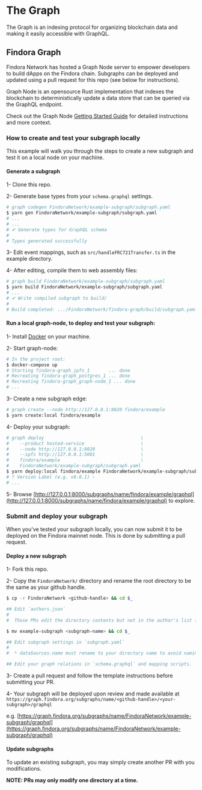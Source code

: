 # The Graph
The Graph is an indexing protocol for organizing blockchain data and making it easily accessible with GraphQL.
  
## Findora Graph

Findora Network has hosted a Graph Node server to empower developers to build dApps on the Findora chain. Subgraphs can be deployed and updated using a pull request for this repo (see below for instructions).

Graph Node is an opensource Rust implementation that indexes the blockchain to deterministically update a data store that can be queried via the GraphQL endpoint.

Check out the Graph Node [Getting Started Guide](https://github.com/graphprotocol/graph-node/blob/master/docs/getting-started.md) for detailed instructions and more context.

### How to create and test your subgraph locally

This example will walk you through the steps to create a new subgraph and test it on a local node on your machine.

#### Generate a subgraph

1- Clone this repo.

2- Generate base types from your `schema.graphql` settings.

```bash
# graph codegen FindoraNetwork/example-subgraph/subgraph.yaml
$ yarn gen FindoraNetwork/example-subgraph/subgraph.yaml
# ...
# ...
# ✔ Generate types for GraphQL schema
#
# Types generated successfully
```

3- Edit event mappings, such as `src/handleFRC721Transfer.ts` in the example directory.

4- After editing, compile them to web assembly files:

```bash
# graph build FindoraNetwork/example-subgraph/subgraph.yaml
$ yarn build FindoraNetwork/example-subgraph/subgraph.yaml
# ...
# ✔ Write compiled subgraph to build/
#
# Build completed: .../FindoraNetwork/findora-graph/build/subgraph.yaml
```

#### Run a local graph-node, to deploy and test your subgraph:

1- Install [Docker](https://www.docker.com/) on your machine.

2- Start graph-node:

```bash
# In the project root:
$ docker-compose up
# Starting findora-graph_ipfs_1       ... done
# Recreating findora-graph_postgres_1 ... done
# Recreating findora-graph_graph-node_1 ... done
# ...
```

3- Create a new subgraph edge:

```bash
# graph create --node http://127.0.0.1:8020 findora/example
$ yarn create:local findora/example
```

4-  Deploy your subgraph:

```bash
# graph deploy                                    \
#    --product hosted-service                     \
#    --node http://127.0.0.1:8020                 \
#    --ipfs http://127.0.0.1:5001                 \
#    findora/example                              \
#    FindoraNetwork/example-subgraph/subgraph.yaml
$ yarn deploy:local findora/example FindoraNetwork/example-subgraph/subgraph.yaml
# ? Version Label (e.g. v0.0.1) ›
# ...
```

5- Browse [http://127.0.0.1:8000/subgraphs/name/findora/example/graphql](http://127.0.0.1:8000/subgraphs/name/findora/example/graphql) to explore.

### Submit and deploy your subgraph

When you've tested your subgraph locally, you can now submit it to be deployed on the Findora mainnet node. This is done by submitting a pull request.

#### Deploy a new subgraph

1- Fork this repo.

2- Copy the `FindoraNetwork/` directory and rename the root directory to be the same as your github handle.

```bash
$ cp -r FindoraNetwork <github-handle> && cd $_

## Edit `authors.json`
#
#  Those PRs edit the directory contents but not in the author's list (authors.json) wouldn't be accepted!

$ mv example-subgraph <subgraph-name> && cd $_

## Edit subgraph settings in `subgraph.yaml`
#
#  * dataSources.name must rename to your directory name to avoid naming collision

## Edit your graph relations in `schema.graphql` and mapping scripts.
```

3- Create a pull request and follow the template instructions before submitting your PR.

4- Your subgraph will be deployed upon review and made available at `https://graph.findora.org/subgraphs/name/<github-handle>/<your-subgraph>/graphql`

e.g. [https://graph.findora.org/subgraphs/name/FindoraNetwork/example-subgraph/graphql](https://graph.findora.org/subgraphs/name/FindoraNetwork/example-subgraph/graphql)

#### Update subgraphs

To update an existing subgraph, you may simply create another PR with you modifications.

**NOTE: PRs may only modify one directory at a time.**

